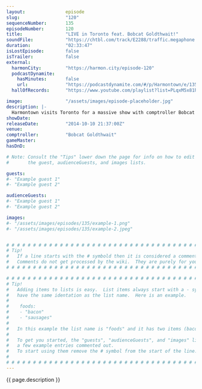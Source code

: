 ```yaml
---
layout:               episode
slug:                 "120"
sequenceNumber:       135
episodeNumber:        120
title:                "LIVE in Toronto feat. Bobcat Goldthwait!"
soundFile:            "https://chtbl.com/track/E2288/traffic.megaphone.fm/STA8667367468.mp3?updated=1561579748"
duration:             "02:33:47"
isLostEpisode:        false
isTrailer:            false
external:
  harmonCity:         "https://harmon.city/episode-120"
  podcastDynamite:
    hasMinutes:       false
    url:              "https://podcastdynamite.com/#/p/Harmontown/e/135/120"
  hallOfRecords:      "https://www.youtube.com/playlist?list=PLqxM5x81hNOa2cZLogkhPavP4POXwGCR1"

image:                "/assets/images/episode-placeholder.jpg"
description: |-
  Harmontown visits Toronto for a massive show with comptroller Bobcat Goldthwait! Later, our friend Jane comes on stage to talk transgenderism.
showDate:             
releaseDate:          "2014-10-10 21:37:00Z"
venue:                
comptroller:          "Bobcat Goldthwait"
gameMaster:           
hasDnD:               

# Note: Consult the "Tips" lower down the page for info on how to edit
#       the guest, audienceGuests, and images lists.

guests:
#- "Example guest 1"
#- "Example guest 2"

audienceGuests:
#- "Example guest 1"
#- "Example guest 2"

images:
#- "/assets/images/episodes/135/example-1.png"
#- "/assets/images/episodes/135/example-2.jpeg"


# # # # # # # # # # # # # # # # # # # # # # # # # # # # # # # # # # # # # # # # # # # # #
# Tip!
#   If a line starts with the # symbold then it is considered a comment.
#   Comments do not get processed by the wiki.  They are purely for your information.
# # # # # # # # # # # # # # # # # # # # # # # # # # # # # # # # # # # # # # # # # # # # #

# # # # # # # # # # # # # # # # # # # # # # # # # # # # # # # # # # # # # # # # # # # # #
# Tip!
#   Adding items to lists is easy.  List items always start with a - symbol and have
#   have the same identation as the list name.  Here is an example.
#
#    foods:
#    - "bacon"
#    - "sausages"
#
#   In this example the list name is "foods" and it has two items (bacon, and sausages).
#
#   To get you started, the "guests", "audienceGuests", and "images" lists below have
#   a few example entries commented out.
#   To start using them remove the # symbol from the start of the line.
#
# # # # # # # # # # # # # # # # # # # # # # # # # # # # # # # # # # # # # # # # # # # # #
---
```


<!-- The episode description will be rendered here -->
{{ page.description }}

<!-- Add your content BELOW here -->
<!-- vvvvvvvvvvvvvvvvvvvvvvvvvvv -->




<!-- ^^^^^^^^^^^^^^^^^^^^^^^^^^^ -->
<!-- Add your content ABOVE here -->

<!-- The episode gallery will be rendered here -->